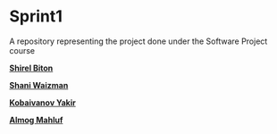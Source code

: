 # Sprint1
A repository representing the project done under the Software Project course


**[Shirel Biton](https://github.com/shirelBiton)** 

**[Shani Waizman](https://github.com/shaniwaizman)**

**[Kobaivanov Yakir](https://github.com/yakirk1)** 

**[Almog Mahluf](https://github.com/Almogma)** 
